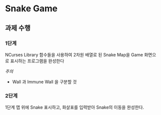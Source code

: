 # Snake Game

## 과제 수행

### 1단계
NCurses Library 함수들을 사용하여 2차원 배열로 된 Snake Map을 Game 화면으로 표시하는 프로그램을 완성한다

*주의*
- Wall 과 Immune Wall 을 구분할 것


### 2단계
1단계 맵 위에 Snake 표시하고, 화살표를 입력받아 Snake의 이동을 완성한다.
